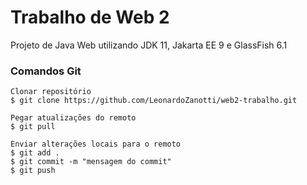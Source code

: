 # Trabalho de Web 2
Projeto de Java Web utilizando JDK 11, Jakarta EE 9 e GlassFish 6.1


### Comandos Git
```
Clonar repositório
$ git clone https://github.com/LeonardoZanotti/web2-trabalho.git

Pegar atualizações do remoto
$ git pull

Enviar alterações locais para o remoto
$ git add .
$ git commit -m "mensagem do commit"
$ git push
```
